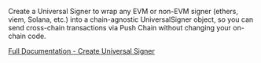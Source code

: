 Create a Universal Signer to wrap any EVM or non-EVM signer (ethers, viem, Solana, etc.) into a chain-agnostic UniversalSigner object, so you can send cross-chain transactions via Push Chain without changing your on-chain code. 

[Full Documentation - Create Universal Signer](https://push.org/docs/chain/build/create-universal-signer)
